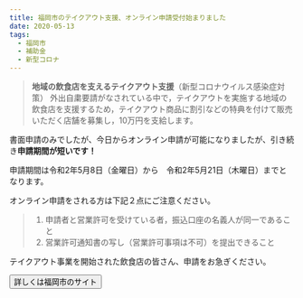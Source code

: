 ```yaml
---
title: 福岡市のテイクアウト支援、オンライン申請受付始まりました
date: 2020-05-13
tags:
  - 福岡市
  - 補助金
  - 新型コロナ
---
```


> **地域の飲食店を支えるテイクアウト支援**（新型コロナウイルス感染症対策）
> 外出自粛要請がなされている中で，テイクアウトを実施する地域の飲食店を支援するため，テイクアウト商品に割引などの特典を付けて販売いただく店舗を募集し，10万円を支給します。

書面申請のみでしたが、今日からオンライン申請が可能になりましたが、引き続き**申請期間が短いです！**

申請期間は令和2年5月8日（金曜日）から　令和2年5月21日（木曜日）までとなります。

オンライン申請をされる方は下記２点にご注意ください。

> 1. 申請者と営業許可を受けている者，振込口座の名義人が同一であること
> 1. 営業許可通知書の写し（営業許可事項は不可）を提出できること

テイクアウト事業を開始された飲食店の皆さん、申請をお急ぎください。

<button size="large" href="https://www.city.fukuoka.lg.jp/keizai/shukyaku/health/chiikinoinsyokutenwosasaerutakeoutshien.html">詳しくは福岡市のサイト</button>
